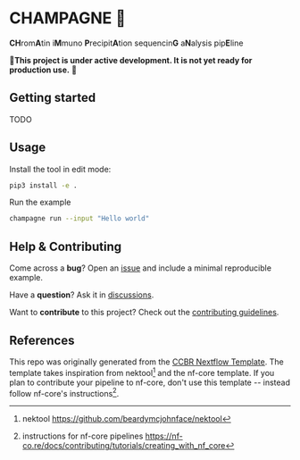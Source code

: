 # CHAMPAGNE 🍾

**CH**rom**A**tin i**M**muno **P**recipit**A**tion sequencin**G** a**N**alysis pip**E**line

 🚧**This project is under active development. It is not yet ready for production use.** 🚧

## Getting started

TODO

## Usage

Install the tool in edit mode:

```sh
pip3 install -e .
```

Run the example

```sh
champagne run --input "Hello world"
```

## Help & Contributing

Come across a **bug**? Open an [issue](https://github.com/CCBR/CHAMPAGNE/issues) and include a minimal reproducible example.

Have a **question**? Ask it in [discussions](https://github.com/CCBR/CHAMPAGNE/discussions).

Want to **contribute** to this project? Check out the [contributing guidelines](docs/CONTRIBUTING.md).

## References

This repo was originally generated from the [CCBR Nextflow Template](https://github.com/CCBR/CCBR_NextflowTemplate).
The template takes inspiration from nektool[^1] and the nf-core template. If you plan to contribute your pipeline to nf-core, don't use this template -- instead follow nf-core's instructions[^2].

[^1]: nektool https://github.com/beardymcjohnface/nektool
[^2]: instructions for nf-core pipelines https://nf-co.re/docs/contributing/tutorials/creating_with_nf_core
